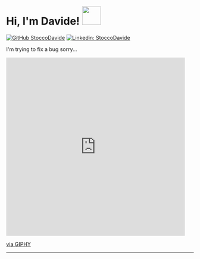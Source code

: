 <h1> Hi, I'm Davide! <img src="https://media.giphy.com/media/WUlplcMpOCEmTGBtBW/giphy.gif" width="50"> </h1>


[![GitHub StoccoDavide](https://img.shields.io/github/followers/stoccodavide?label=follow&style=social)](https://github.com/StoccoDavide)
[![Linkedin: StoccoDavide](https://img.shields.io/badge/-StoccoDavide-blue?style=flat-square&logo=Linkedin&logoColor=white&link=https://www.linkedin.com/in/stoccoavide/)](https://www.linkedin.com/in/StoccoDavide/)

<p>I'm trying to fix a bug sorry...</p>

<iframe src="https://giphy.com/embed/8vQSQ3cNXuDGo" width="480" height="480" frameBorder="0" class="giphy-embed" allowFullScreen></iframe><p><a href="https://giphy.com/gifs/cat-moment-remember-8vQSQ3cNXuDGo">via GIPHY</a></p>

---